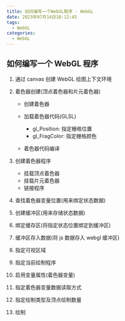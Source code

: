 ```yaml
---
title: 如何编写一个WebGL程序 - WebGL
date: 2023年07月14日18:12:45
tags:
  - WebGL
categories:
  - WebGL
---
```


## 如何编写一个 WebGL 程序

1. 通过 canvas 创建 WebGL 绘图上下文环境
2. 着色器创建(顶点着色器和片元着色器)

   - 创建着色器
   - 加载着色器代码(GLSL)

     - gl_Position: 指定栅格位置
     - gl_FragColor: 指定栅格颜色

   - 着色器代码编译

3. 创建着色器程序

   - 挂载顶点着色器
   - 挂载片元着色器
   - 链接程序

4. 查找着色器变量位置(用来绑定状态数据)
5. 创建缓冲区(用来存储状态数据)
6. 绑定缓存区(将指定状态位置绑定到缓冲区)
7. 缓冲区存入数据(将 js 数据存入 webgl 缓冲区)
8. 指定可视区域
9. 指定当前绘制程序
10. 启用变量属性(着色器变量)
11. 指定着色器变量数据读取方式
12. 指定绘制类型及顶点绘制数量
13. 绘制
